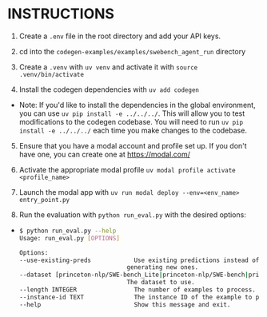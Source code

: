 # INSTRUCTIONS

1. Create a `.env` file in the root directory and add your API keys.

1. cd into the `codegen-examples/examples/swebench_agent_run` directory

1. Create a `.venv` with `uv venv` and activate it with `source .venv/bin/activate`

1. Install the codegen dependencies with `uv add codegen`

- Note: If you'd like to install the dependencies in the global environment, you can use `uv pip install -e ../../../`. This will allow you to test modifications to the codegen codebase. You will need to run `uv pip install -e ../../../` each time you make changes to the codebase.

5. Ensure that you have a modal account and profile set up. If you don't have one, you can create one at https://modal.com/

1. Activate the appropriate modal profile `uv modal profile activate <profile_name>`

1. Launch the modal app with `uv run modal deploy --env=<env_name> entry_point.py`

1. Run the evaluation with `python run_eval.py` with the desired options:

- ```bash
  $ python run_eval.py --help
  Usage: run_eval.py [OPTIONS]

  Options:
  --use-existing-preds            Use existing predictions instead of
                                generating new ones.
  --dataset [princeton-nlp/SWE-bench_Lite|princeton-nlp/SWE-bench|princeton-nlp/SWE-bench-verified]
                                The dataset to use.
  --length INTEGER                The number of examples to process.
  --instance-id TEXT              The instance ID of the example to process.
  --help                          Show this message and exit.
  ```
